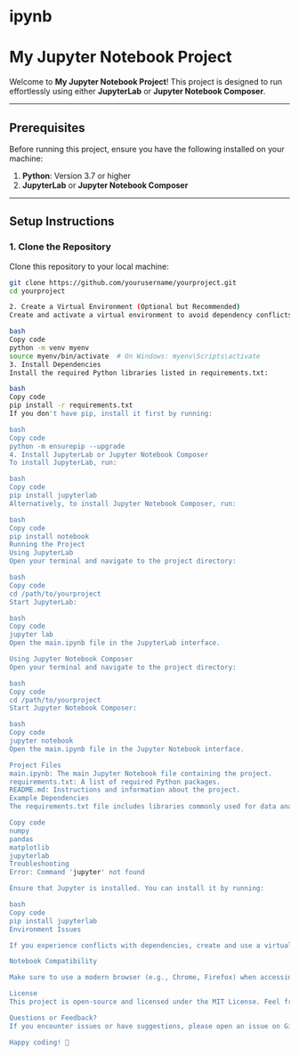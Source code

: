 # ipynb
 
# My Jupyter Notebook Project

Welcome to **My Jupyter Notebook Project**! This project is designed to run effortlessly using either **JupyterLab** or **Jupyter Notebook Composer**.



---

## Prerequisites

Before running this project, ensure you have the following installed on your machine:

1. **Python**: Version 3.7 or higher
2. **JupyterLab** or **Jupyter Notebook Composer**

---

## Setup Instructions

### 1. Clone the Repository
Clone this repository to your local machine:

```bash
git clone https://github.com/yourusername/yourproject.git
cd yourproject

2. Create a Virtual Environment (Optional but Recommended)
Create and activate a virtual environment to avoid dependency conflicts:

bash
Copy code
python -m venv myenv
source myenv/bin/activate  # On Windows: myenv\Scripts\activate
3. Install Dependencies
Install the required Python libraries listed in requirements.txt:

bash
Copy code
pip install -r requirements.txt
If you don't have pip, install it first by running:

bash
Copy code
python -m ensurepip --upgrade
4. Install JupyterLab or Jupyter Notebook Composer
To install JupyterLab, run:

bash
Copy code
pip install jupyterlab
Alternatively, to install Jupyter Notebook Composer, run:

bash
Copy code
pip install notebook
Running the Project
Using JupyterLab
Open your terminal and navigate to the project directory:

bash
Copy code
cd /path/to/yourproject
Start JupyterLab:

bash
Copy code
jupyter lab
Open the main.ipynb file in the JupyterLab interface.

Using Jupyter Notebook Composer
Open your terminal and navigate to the project directory:

bash
Copy code
cd /path/to/yourproject
Start Jupyter Notebook Composer:

bash
Copy code
jupyter notebook
Open the main.ipynb file in the Jupyter Notebook interface.

Project Files
main.ipynb: The main Jupyter Notebook file containing the project.
requirements.txt: A list of required Python packages.
README.md: Instructions and information about the project.
Example Dependencies
The requirements.txt file includes libraries commonly used for data analysis and visualization:

Copy code
numpy
pandas
matplotlib
jupyterlab
Troubleshooting
Error: Command 'jupyter' not found

Ensure that Jupyter is installed. You can install it by running:

bash
Copy code
pip install jupyterlab
Environment Issues

If you experience conflicts with dependencies, create and use a virtual environment as described in the Setup Instructions.

Notebook Compatibility

Make sure to use a modern browser (e.g., Chrome, Firefox) when accessing JupyterLab or Jupyter Notebook.

License
This project is open-source and licensed under the MIT License. Feel free to use, modify, and distribute it as needed.

Questions or Feedback?
If you encounter issues or have suggestions, please open an issue on GitHub or contact me at your.email@example.com.

Happy coding! 🚀
